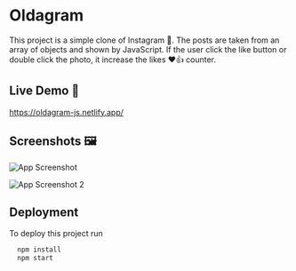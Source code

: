 
# Oldagram

This project is a simple clone of Instagram 📸. The posts are taken from an array of objects and shown by JavaScript. If the user click the like button or double click the photo, it increase the likes ♥️👍 counter.

## Live Demo 📱

https://oldagram-js.netlify.app/
## Screenshots 🖼️

![App Screenshot](https://i.postimg.cc/VLP2n17B/screen-oldagram.png)

![App Screenshot 2](https://i.postimg.cc/SNL3G530/screen-oldagram2.png)
## Deployment

To deploy this project run

```bash
  npm install
  npm start
```

